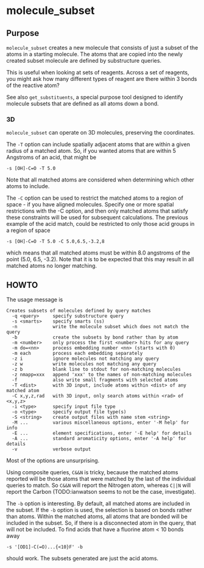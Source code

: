 # molecule_subset
## Purpose
`molecule_subset` creates a new molecule that consists of just a subset
of the atoms in a starting molecule. The atoms that are copied into the
newly created subset molecule are defined by substructure queries.

This is useful when looking at sets of reagents. Across a set of
reagents, you might ask how many different types of reagent are
there within 3 bonds of the reactive atom?

See also `get_substituents`, a special purpose tool designed to identify
molecule subsets that are defined as all atoms down a bond.


### 3D
`molecule_subset` can operate on 3D molecules, preserving the coordinates.

The `-T` option can include spatially adjacent atoms that are within
a given radius of a matched atom. So, if you wanted atoms that are within
5 Angstroms of an acid, that might be
```
-s [OH]-C=O -T 5.0
```
Note that all matched atoms are considered when determining which
other atoms to include.

The `-C` option can be used to restrict the matched atoms to a region
of space - if you have aligned molecules. Specify one or more spatial
restrictions with the -C option, and then only matched atoms that
satisfy these constraints will be used for subsequent calculations.
The previous example of the acid match, could be restricted to only
those acid groups in a region of space

```
-s [OH]-C=O -T 5.0 -C 5.0,6.5,-3.2,8
```
which means that all matched atoms must be within 8.0 angstroms of
the point (5.0, 6.5, -3.2). Note that it is to be expected that
this may result in all matched atoms no longer matching.

## HOWTO
The usage message is
```
Creates subsets of molecules defined by query matches
  -q <query>     specify substructure query
  -s <smarts>    specify smarts (ss)
  -n             write the molecule subset which does not match the query
  -b             create the subsets by bond rather than by atom
  -m <number>    only process the first <number> hits for any query
  -m do=<nn>     process embedding number <nn> (starts with 0)
  -m each        process each embedding separately
  -z i           ignore molecules not matching any query
  -z w           write molecules not matching any query
  -z b           blank line to stdout for non-matching molecules
  -z nmapp=xxx   append 'xxx' to the names of non-matching molecules
  -f             also write small fragments with selected atoms
  -T <dist>      with 3D input, include atoms within <dist> of any matched atom
  -C x,y,z,rad   with 3D input, only search atoms within <rad> of <x,y,z>
  -i <type>      specify input file type
  -o <type>      specify output file type(s)
  -S <string>    create output files with name stem <string>
  -M ...         various miscellaneous options, enter '-M help' for info
  -E ...         element specifications, enter '-E help' for details
  -A ...         standard aromaticity options, enter '-A help' for details
  -v             verbose output
```
Most of the options are unsurprising.

Using composite queries, `C&&N` is tricky, because the matched atoms
reported will be those atoms that were matched by the last of the
individual queries to match. So `C&&N` will report the Nitrogen atom,
whereas `C||N` will report the Carbon (TODO:ianwatson seems to not
be the case, investigate).

The `-b` option is interesting. By default, all matched atoms are included
in the subset. If the `-b` option is used, the selection is based on
bonds rather than atoms. Within the matched atoms, all atoms that are
bonded will be included in the subset. So, if there is a disconnected
atom in the query, that will not be included. To find acids that
have a fluorine atom < 10 bonds away
```
-s '[OD1]-C(=O)...{<10}F' -b
```
should work. The subsets generated are just the acid atoms.
